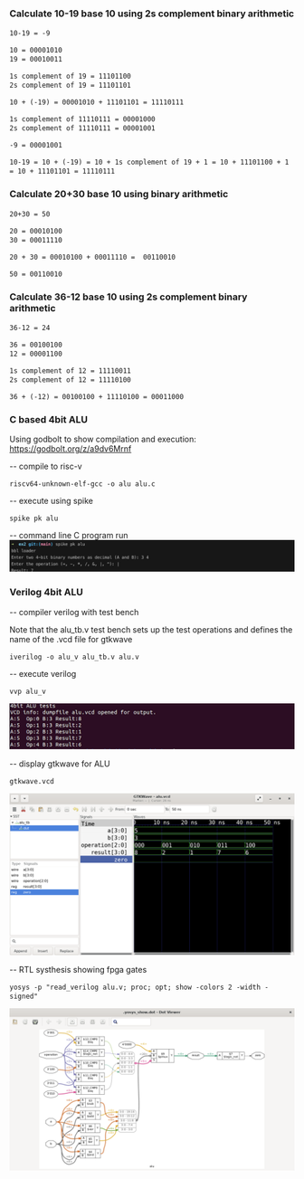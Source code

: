 ### Calculate 10-19 base 10 using 2s complement binary arithmetic

```
10-19 = -9
```

```
10 = 00001010
19 = 00010011
```

```
1s complement of 19 = 11101100
2s complement of 19 = 11101101
```

```
10 + (-19) = 00001010 + 11101101 = 11110111
```

```
1s complement of 11110111 = 00001000
2s complement of 11110111 = 00001001
```

```
-9 = 00001001
```

```
10-19 = 10 + (-19) = 10 + 1s complement of 19 + 1 = 10 + 11101100 + 1 = 10 + 11101101 = 11110111
```

### Calculate 20+30 base 10 using binary arithmetic

```
20+30 = 50
```

```
20 = 00010100
30 = 00011110
```

```
20 + 30 = 00010100 + 00011110 =  00110010
```

```
50 = 00110010
```

### Calculate 36-12 base 10 using 2s complement binary arithmetic

```
36-12 = 24
```

```
36 = 00100100
12 = 00001100
```

```
1s complement of 12 = 11110011
2s complement of 12 = 11110100
```

```
36 + (-12) = 00100100 + 11110100 = 00011000
```

### C based 4bit ALU

Using godbolt to show compilation and execution: https://godbolt.org/z/a9dv6Mrnf

-- compile to risc-v
```
riscv64-unknown-elf-gcc -o alu alu.c
```
-- execute using spike
```
spike pk alu
```
-- command line C program run
![image](../images/c_alu.png)

### Verilog 4bit ALU
-- compiler verilog with test bench

Note that the alu_tb.v test bench sets up the test operations and defines the name of the .vcd file for gtkwave
```
iverilog -o alu_v alu_tb.v alu.v
```
-- execute verilog
```
vvp alu_v
```
![image](../images/alu_verilog_run.png)

-- display gtkwave for ALU
```
gtkwave.vcd
```
![image](../images/gtkwave_alu.png)

-- RTL systhesis showing fpga gates
```
yosys -p "read_verilog alu.v; proc; opt; show -colors 2 -width -signed"
```
![image](../images/alu_synth.png)
